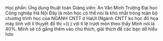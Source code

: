 Học phần: Ứng dụng thuật toán
Giảng viên: An Văn Minh
Trường Đại học Công nghiệp Hà Nội
Đây là môn học có thể nói là khó nhất trong toàn bộ chương trình học của NGÀNH CNTT ở HaUI (Ngành CNTT ko học đồ họa máy tính với lí thuyết đồ thị =)) ) với tỉ lệ trượt môn theo thầy Minh nói là 40%.
Mình sẽ cố gắng thêm vào chú thích, giải thích để các bạn dễ hiểu hơn
